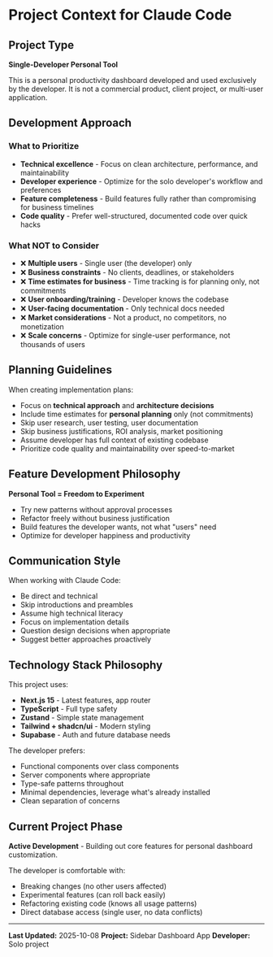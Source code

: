 # Project Context for Claude Code

## Project Type

**Single-Developer Personal Tool**

This is a personal productivity dashboard developed and used exclusively by the developer. It is not a commercial product, client project, or multi-user application.

## Development Approach

### What to Prioritize

- **Technical excellence** - Focus on clean architecture, performance, and maintainability
- **Developer experience** - Optimize for the solo developer's workflow and preferences
- **Feature completeness** - Build features fully rather than compromising for business timelines
- **Code quality** - Prefer well-structured, documented code over quick hacks

### What NOT to Consider

- ❌ **Multiple users** - Single user (the developer) only
- ❌ **Business constraints** - No clients, deadlines, or stakeholders
- ❌ **Time estimates for business** - Time tracking is for planning only, not commitments
- ❌ **User onboarding/training** - Developer knows the codebase
- ❌ **User-facing documentation** - Only technical docs needed
- ❌ **Market considerations** - Not a product, no competitors, no monetization
- ❌ **Scale concerns** - Optimize for single-user performance, not thousands of users

## Planning Guidelines

When creating implementation plans:

- Focus on **technical approach** and **architecture decisions**
- Include time estimates for **personal planning** only (not commitments)
- Skip user research, user testing, user documentation
- Skip business justifications, ROI analysis, market positioning
- Assume developer has full context of existing codebase
- Prioritize code quality and maintainability over speed-to-market

## Feature Development Philosophy

**Personal Tool = Freedom to Experiment**

- Try new patterns without approval processes
- Refactor freely without business justification
- Build features the developer wants, not what "users" need
- Optimize for developer happiness and productivity

## Communication Style

When working with Claude Code:

- Be direct and technical
- Skip introductions and preambles
- Assume high technical literacy
- Focus on implementation details
- Question design decisions when appropriate
- Suggest better approaches proactively

## Technology Stack Philosophy

This project uses:

- **Next.js 15** - Latest features, app router
- **TypeScript** - Full type safety
- **Zustand** - Simple state management
- **Tailwind + shadcn/ui** - Modern styling
- **Supabase** - Auth and future database needs

The developer prefers:

- Functional components over class components
- Server components where appropriate
- Type-safe patterns throughout
- Minimal dependencies, leverage what's already installed
- Clean separation of concerns

## Current Project Phase

**Active Development** - Building out core features for personal dashboard customization.

The developer is comfortable with:

- Breaking changes (no other users affected)
- Experimental features (can roll back easily)
- Refactoring existing code (knows all usage patterns)
- Direct database access (single user, no data conflicts)

---

**Last Updated:** 2025-10-08
**Project:** Sidebar Dashboard App
**Developer:** Solo project
